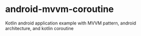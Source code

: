 # android-mvvm-coroutine
Kotlin android application example with MVVM pattern, android architecture, and kotlin coroutine
